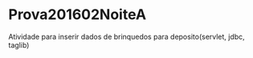 # Prova201602NoiteA
Atividade para inserir dados de brinquedos para deposito(servlet, jdbc, taglib)
